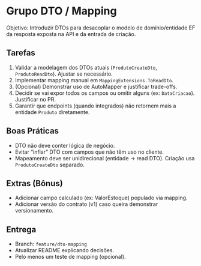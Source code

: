 # Grupo DTO / Mapping

Objetivo: Introduzir DTOs para desacoplar o modelo de domínio/entidade EF da resposta exposta na API e da entrada de criação.

## Tarefas
1. Validar a modelagem dos DTOs atuais (`ProdutoCreateDto`, `ProdutoReadDto`). Ajustar se necessário.
2. Implementar mapping manual em `MappingExtensions.ToReadDto`.
3. (Opcional) Demonstrar uso de AutoMapper e justificar trade-offs.
4. Decidir se vai expor todos os campos ou omitir alguns (ex: `DataCriacao`). Justificar no PR.
5. Garantir que endpoints (quando integrados) não retornem mais a entidade `Produto` diretamente.

## Boas Práticas
- DTO não deve conter lógica de negócio.
- Evitar “inflar” DTO com campos que não têm uso no cliente.
- Mapeamento deve ser unidirecional (entidade -> read DTO). Criação usa `ProdutoCreateDto` separado.

## Extras (Bônus)
- Adicionar campo calculado (ex: ValorEstoque) populado via mapping.
- Adicionar versão do contrato (v1) caso queira demonstrar versionamento.

## Entrega
- Branch: `feature/dto-mapping`
- Atualizar README explicando decisões.
- Pelo menos um teste de mapping (opcional).

